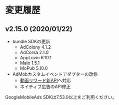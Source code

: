 # 変更履歴

## v2.15.0 (2020/01/22)

* bundle SDKの更新
    * AdColony 4.1.2
    * AdCorsa 2.1.0
    * AppLovin 6.10.1
    * Maio 1.5.1
    * MoPub 5.10.0
* AdMobカスタムイベントアダプターの改修
    * [動画リワード新API](https://developers.google.com/admob/ios/rewarded-ads?hl=ja)へ対応
    * ネイティブ広告のAPI修正

GoogleMobileAds SDKは7.53.0以上をご利用ください。
